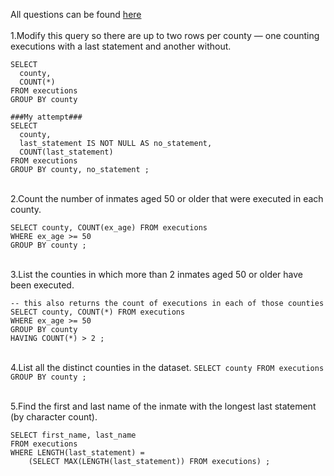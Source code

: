 All questions can be found [here](https://selectstarsql.com/longtail.html) <br>
\
1.Modify this query so there are up to two rows per county — one counting executions with a last statement and another without.
```
SELECT
  county,
  COUNT(*)
FROM executions
GROUP BY county

###My attempt###
SELECT
  county,
  last_statement IS NOT NULL AS no_statement,
  COUNT(last_statement)
FROM executions
GROUP BY county, no_statement ;

```
\
2.Count the number of inmates aged 50 or older that were executed in each county.
```
SELECT county, COUNT(ex_age) FROM executions
WHERE ex_age >= 50 
GROUP BY county ;
```

\
3.List the counties in which more than 2 inmates aged 50 or older have been executed.
```
-- this also returns the count of executions in each of those counties
SELECT county, COUNT(*) FROM executions
WHERE ex_age >= 50
GROUP BY county
HAVING COUNT(*) > 2 ;
```

\
4.List all the distinct counties in the dataset.
`SELECT county FROM executions
GROUP BY county ;`

\
5.Find the first and last name of the inmate with the longest last statement (by character count).
```
SELECT first_name, last_name
FROM executions
WHERE LENGTH(last_statement) =
    (SELECT MAX(LENGTH(last_statement)) FROM executions) ;
```
